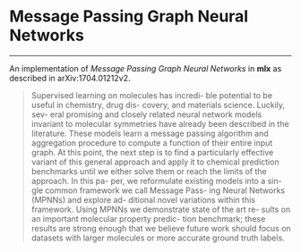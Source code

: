 # **Message Passing Graph Neural Networks**
- - -
An implementation of *Message Passing Graph Neural Networks* in **mlx** as described in arXiv:1704.01212v2.
> Supervised learning on molecules has incredi- ble potential to be useful in chemistry, drug dis- covery, and materials science. Luckily, sev- eral promising and closely related neural network models invariant to molecular symmetries have already been described in the literature. These models learn a message passing algorithm and aggregation procedure to compute a function of their entire input graph. At this point, the next step is to find a particularly effective variant of this general approach and apply it to chemical prediction benchmarks until we either solve them or reach the limits of the approach. In this pa- per, we reformulate existing models into a sin- gle common framework we call Message Pass- ing Neural Networks (MPNNs) and explore ad- ditional novel variations within this framework. Using MPNNs we demonstrate state of the art re- sults on an important molecular property predic- tion benchmark; these results are strong enough that we believe future work should focus on datasets with larger molecules or more accurate ground truth labels.

